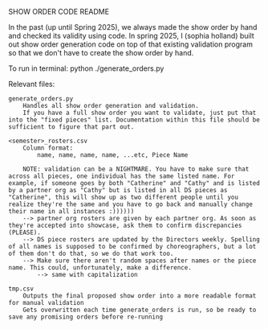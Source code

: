 SHOW ORDER CODE README

In the past (up until Spring 2025), we always made the show order by hand and checked its validity using code. In spring 2025, I (sophia holland) built out show order generation code on top of that existing validation program so that we don't have to create the show order by hand. 

To run in terminal:
    python ./generate_orders.py

Relevant files:

    generate_orders.py
        Handles all show order generation and validation.
        If you have a full show order you want to validate, just put that into the "fixed pieces" list. Documentation within this file should be sufficient to figure that part out.

    <semester>_rosters.csv
        Column format:
            name, name, name, name, ...etc, Piece Name
        
        NOTE: validation can be a NIGHTMARE. You have to make sure that across all pieces, one individual has the same listed name. For example, if someone goes by both "Catherine" and "Cathy" and is listed by a partner org as "Cathy" but is listed in all DS pieces as "Catherine", this will show up as two different people until you realize they're the same and you have to go back and manually change their name in all instances :))))))
        --> partner org rosters are given by each partner org. As soon as they're accepted into showcase, ask them to confirm discrepancies (PLEASE).
        --> DS piece rosters are updated by the Directors weekly. Spelling of all names is supposed to be confirmed by choreographers, but a lot of them don't do that, so we do that work too.
        --> Make sure there aren't random spaces after names or the piece name. This could, unfortunately, make a difference.
            --> same with capitalization
        
    tmp.csv
        Outputs the final proposed show order into a more readable format for manual validation
        Gets overwritten each time generate_orders is run, so be ready to save any promising orders before re-running

